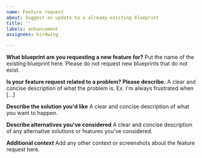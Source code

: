 ```yaml
---
name: Feature request
about: Suggest an update to a already existing blueprint
title: ''
labels: enhancement
assignees: birdwing

---
```


**What blueprint are you requesting a new feature for?**
Put the name of the existing blueprint here. Please do not request new blueprints that do not exist.

**Is your feature request related to a problem? Please describe.**
A clear and concise description of what the problem is. Ex. I'm always frustrated when [...]

**Describe the solution you'd like**
A clear and concise description of what you want to happen.

**Describe alternatives you've considered**
A clear and concise description of any alternative solutions or features you've considered.

**Additional context**
Add any other context or screenshots about the feature request here.

